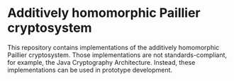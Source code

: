 # Additively homomorphic Paillier cryptosystem

This repository contains implementations of the additively homomorphic Paillier cryptosystem. Those implementations are not standards-compliant, for example, the Java Cryptography Architecture. Instead, these implementations can be used in prototype development.

